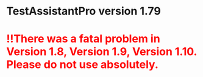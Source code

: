 # TestAssistantPro version 1.79

# <span style="color:red">!!There was a fatal problem in Version 1.8, Version 1.9, Version 1.10. Please do not use absolutely.</span>
